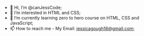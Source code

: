 - 👋 Hi, I’m @canJessCode;
- 👀 I’m interested in HTML and CSS;
- 🌱 I’m currently learning zero to hero course on HTML, CSS and JavaScript;
- 📫 How to reach me - My Email: jessicagough18@gmail.com;

<!---
canJessCode/canJessCode is a ✨ special ✨ repository because its `README.md` (this file) appears on your GitHub profile.
You can click the Preview link to take a look at your changes.
--->
